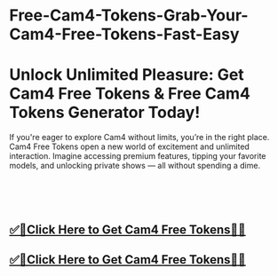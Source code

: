 # Free-Cam4-Tokens-Grab-Your-Cam4-Free-Tokens-Fast-Easy

<h1>Unlock Unlimited Pleasure: Get Cam4 Free Tokens & Free Cam4 Tokens Generator Today!</h1>

If you're eager to explore Cam4 without limits, you’re in the right place. Cam4 Free Tokens open a new world of excitement and unlimited interaction. Imagine accessing premium features, tipping your favorite models, and unlocking private shows — all without spending a dime.

<br><br><br>
**<b><h2>[✅🎯Click Here to Get Cam4 Free Tokens🎯✅](https://dealbuzzz.com/free-cam4-token/)</h2></b>**
**<b><h2>[✅🎯Click Here to Get Cam4 Free Tokens🎯✅](https://dealbuzzz.com/free-cam4-token/)</h2></b>**
<br><br><br>
